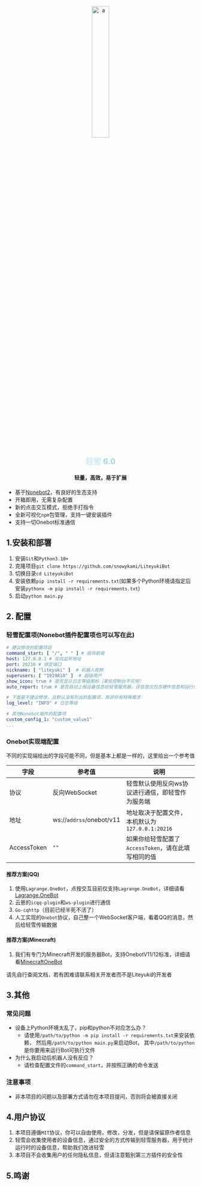 <div align="center">
    <img src="https://ks.liteyuki.icu:809/static/img/liteyuki_icon.png" style="width: 30%; margin-top:10%;" alt="a">
</div>
<div align=center>
    <h2>
        <font color="#d0e9ff">
            轻雪
        </font>
        <font color="#a2d8f4">
            6.0
        </font>
    </h2>
</div>
<div align=center><h4>轻量，高效，易于扩展</h4></div>

- 基于[Nonebot2]("https://github.com/nonebot/nonebot2")，有良好的生态支持
- 开箱即用，无需复杂配置
- 新的点击交互模式，拒绝手打指令
- 全新可视化`npm`包管理，支持一键安装插件
- 支持一切Onebot标准通信

## 1.安装和部署

1. 安装`Git`和`Python3.10+`
2. 克隆项目`git clone https://github.com/snowykami/LiteyukiBot`
3. 切换目录`cd LiteyukiBot`
4. 安装依赖`pip install -r requirements.txt`(如果多个Python环境请指定后安装`pythonx -m pip install -r requirements.txt`)
5. 启动`python main.py`


## 2. 配置

### 轻雪配置项(Nonebot插件配置项也可以写在此)
```yaml
# 建议修改的配置项目
command_start: [ "/", " " ] # 指令前缀
host: 127.0.0.1 # 反向监听地址
port: 20216 # 绑定端口
nickname: [ "liteyuki" ]  # 机器人昵称
superusers: [ "1919810" ]  # 超级用户
show_icon: true # 是否显示日志等级图标（某些控制台不可用）
auto_report: true # 是否自动上报设备信息给轻雪服务器，该信息仅包含硬件信息和运行软件版本

# 下面是不建议修改，且默认没有列出的配置项，除非你有特殊需求
log_level: "INFO" # 日志等级

# 其他Nonebot插件的配置项
custom_config_1: "custom_value1"
...
```

### Onebot实现端配置
不同的实现端给出的字段可能不同，但是基本上都是一样的，这里给出一个参考值

| 字段          | 参考值                      | 说明                               |
|-------------|--------------------------|----------------------------------|
| 协议          | 反向WebSocket              | 轻雪默认使用反向ws协议进行通信，即轻雪作为服务端        |
| 地址          | ws://`addrss`/onebot/v11 | 地址取决于配置文件，本机默认为`127.0.0.1:20216` |
| AccessToken | `""`                     | 如果你给轻雪配置了`AccessToken`，请在此填写相同的值 |

#### 推荐方案(QQ)

1. 使用`Lagrange.OneBot`，点按交互目前仅支持`Lagrange.OneBot`，详细请看[Lagrange.OneBot](https://github.com/KonataDev/Lagrange.Core)
2. 云崽的`icqq-plugin`和`ws-plugin`进行通信
3. `Go-cqhttp`（目前已经半死不活了）
4. 人工实现的`Onebot`协议，自己整一个WebSocket客户端，看着QQ的消息，然后给轻雪传输数据

#### 推荐方案(Minecraft)

1. 我们有专门为Minecraft开发的服务器Bot，支持OnebotV11/12标准，详细请看[MinecraftOneBot](https://github.com/snowykami/MinecraftOnebot)

请先自行查阅文档，若有困难请联系相关开发者而不是Liteyuki的开发者

## 3.其他
### 常见问题
- 设备上Python环境太乱了，pip和python不对应怎么办？
  - 请使用`/path/to/python -m pip install -r requirements.txt`来安装依赖，
然后用`/path/to/python main.py`来启动Bot，
其中`/path/to/python`是你要用来运行Bot可执行文件
- 为什么我启动后机器人没有反应？
  - 请检查配置文件的`command_start`，并按照正确的命令发送
### 注意事项
- 非本项目的问题以及部署方式请勿在本项目提问，否则将会被直接关闭

## 4.用户协议

1. 本项目遵循`MIT`协议，你可以自由使用，修改，分发，但是请保留原作者信息
2. 轻雪会收集使用者的设备信息，通过安全的方式传输到轻雪服务器，用于统计运行时的设备信息，帮助我们改进轻雪
3. 本项目不会收集用户的任何隐私信息，但请注意甄别第三方插件的安全性

## 5.鸣谢
